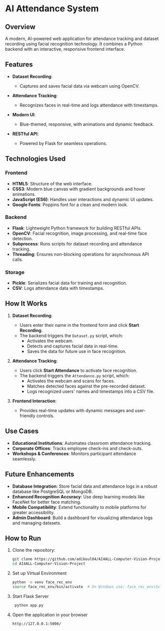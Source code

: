 # AI Attendance System

## Overview
A modern, AI-powered web application for attendance tracking and dataset recording using facial recognition technology. It combines a Python backend with an interactive, responsive frontend interface.

## Features

- **Dataset Recording**:  
  - Captures and saves facial data via webcam using OpenCV.

- **Attendance Tracking**:  
  - Recognizes faces in real-time and logs attendance with timestamps.

- **Modern UI**:  
  - Blue-themed, responsive, with animations and dynamic feedback.

- **RESTful API**:  
  - Powered by Flask for seamless operations.

## Technologies Used

### Frontend
- **HTML5**: Structure of the web interface.
- **CSS3**: Modern blue canvas with gradient backgrounds and hover animations.
- **JavaScript (ES6)**: Handles user interactions and dynamic UI updates.
- **Google Fonts**: Poppins font for a clean and modern look.

### Backend
- **Flask**: Lightweight Python framework for building RESTful APIs.
- **OpenCV**: Facial recognition, image processing, and real-time face detection.
- **Subprocess**: Runs scripts for dataset recording and attendance tracking.
- **Threading**: Ensures non-blocking operations for asynchronous API calls.

### Storage
- **Pickle**: Serializes facial data for training and recognition.
- **CSV**: Logs attendance data with timestamps.

## How It Works

1. **Dataset Recording**:
   - Users enter their name in the frontend form and click **Start Recording**.
   - The backend triggers the `Dataset.py` script, which:
     - Activates the webcam.
     - Detects and captures facial data in real-time.
     - Saves the data for future use in face recognition.

2. **Attendance Tracking**:
   - Users click **Start Attendance** to activate face recognition.
   - The backend triggers the `Attendance.py` script, which:
     - Activates the webcam and scans for faces.
     - Matches detected faces against the pre-recorded dataset.
     - Logs recognized users' names and timestamps into a CSV file.

3. **Frontend Interaction**:
   - Provides real-time updates with dynamic messages and user-friendly controls.

## Use Cases

- **Educational Institutions**: Automates classroom attendance tracking.
- **Corporate Offices**: Tracks employee check-ins and check-outs.
- **Workshops & Conferences**: Monitors participant attendance seamlessly.

## Future Enhancements

- **Database Integration**: Store facial data and attendance logs in a robust database like PostgreSQL or MongoDB.
- **Enhanced Recognition Accuracy**: Use deep learning models like FaceNet for better face matching.
- **Mobile Compatibility**: Extend functionality to mobile platforms for greater accessibility.
- **Admin Dashboard**: Build a dashboard for visualizing attendance logs and managing datasets.

## How to Run

1. Clone the repository:
   ```bash
   git clone https://github.com/adikoul04/AI4ALL-Computer-Vision-Project.git
   cd AI4ALL-Computer-Vision-Project


2. Set up Virtual Environment
   ```bash
   python -m venv face_rec_env
   source face_rec_env/bin/activate  # On Windows use: face_rec_env\Scripts\activate

3. Start Flask Server
   ```bash
    python app.py
4. Open the application in your browser
   ```bash
   http://127.0.0.1:5000/
  
         

   
